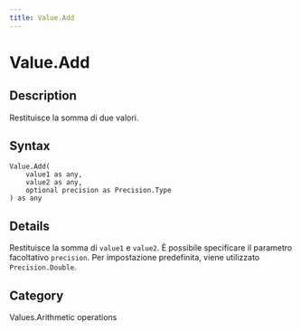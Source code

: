 ```yaml
---
title: Value.Add
---
```


# Value.Add


## Description

Restituisce la somma di due valori.


## Syntax

```powerquery
Value.Add(
    value1 as any,
    value2 as any,
    optional precision as Precision.Type
) as any
```


## Details

Restituisce la somma di <code>value1</code> e <code>value2</code>. È possibile specificare il parametro facoltativo <code>precision</code>. Per impostazione predefinita, viene utilizzato <code>Precision.Double</code>.



## Category
Values.Arithmetic operations
